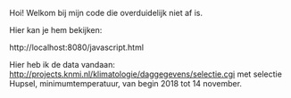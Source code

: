 Hoi! Welkom bij mijn code die overduidelijk niet af is.

Hier kan je hem bekijken:

http://localhost:8080/javascript.html

Hier heb ik de data vandaan:
http://projects.knmi.nl/klimatologie/daggegevens/selectie.cgi
met selectie Hupsel, minimumtemperatuur, van begin 2018 tot 14 november.
